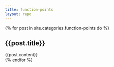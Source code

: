 ```yaml
---
title: function-points
layout: repo
---
```


{% for post in site.categories.function-points do %}
    <div class="box">
        <h2>{{post.title}}</h2>
        <div class="block">
            {{post.content}}
        </div>
    </div>
{% endfor %}